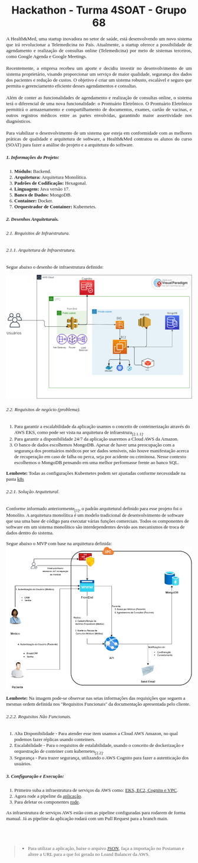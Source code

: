 <h1 align="center">Hackathon - Turma 4SOAT - Grupo 68</h1>

<span style="font-family:Times New Roman; font-size:13px;">

<div align="justify">
A Health&Med, uma startup inovadora no setor de saúde, está desenvolvendo um novo sistema que irá revolucionar a Telemedicina no País. Atualmente, a startup
oferece a possibilidade de agendamento e realização de consultas online (Telemedicina) por meio de sistemas terceiros, como Google Agenda e
Google Meetings.<br><br>
Recentemente, a empresa recebeu um aporte e decidiu investir no desenvolvimento de um sistema proprietário, visando proporcionar um serviço de
maior qualidade, segurança dos dados dos pacientes e redução de custos. O objetivo é criar um sistema robusto, escalável e seguro que permita o
gerenciamento eficiente desses agendamentos e consultas.<br><br>
Além de conter as funcionalidades de agendamento e realização de consultas online, o sistema terá o diferencial de uma nova funcionalidade: o Prontuário
Eletrônico. O Prontuário Eletrônico permitirá o armazenamento e compartilhamento de documentos, exames, cartão de vacinas, e outros registros
médicos entre as partes envolvidas, garantindo maior assertividade nos diagnósticos.<br><br>
Para viabilizar o desenvolvimento de um sistema que esteja em conformidade com as melhores práticas de qualidade e arquitetura de software, a Health&Med
contratou os alunos do curso (SOAT) para fazer a análise do projeto e a arquitetura do software.

</div>


##### 1. Informações do Projeto:

1. **Módulo:** Backend.
1. **Arquitetura:** Arquitetura Monolítica.
1. **Padrões de Codificação:** Hexagonal.
1. **Linguagem:** Java versão 17.
1. **Banco de Dados:** MongoDB.
1. **Container:** Docker.
1. **Orquestrador de Container:** Kubernetes.

##### 2. Desenhos Arquiteturais.

###### 2.1. Requisitos de Infraestrutura.

###### 2.1.1. Arquitetura de Infraestrutura.

Segue abaixo o desenho de infraestrutura definido:

![Infraestrutura AWS!](infraestrutura.png "Infraestrutura AWS")

###### 2.2. Requisitos de negócio (problema).

1. Para garantir a escalabilidade da aplicação usamos o conceito de conteinerização através do AWS EKS, como pode ser vista na arquitetura de infraestrura<sub>[2.1.1]</sub>. <br>
1. Para garantir a disponibilidade 24/7 da aplicação usaremos a Cloud AWS da Amazon.<br>
1. O banco de dados escolhemos MongoDB. Apesar de haver uma preocupação com a segurança dos prontuários médicos por ser dados sensíveis, 
não houve manifestação acerca de recuperação em caso de falha ou perca, seja por acidente ou criminosa. Nesse contexto escolhemos o MongoDB pensando em uma melhor performasse frente ao banco SQL.

**Lembrete:** Todas as configurações Kubernetes podem ser ajustadas conforme necessidade na pasta [k8s](https://github.com/gleniomontovani/HACKATHON/tree/main/hackathon/k8s)

###### 2.2.1. Solução Arquitetural.
Conforme informado anteriormente<sub>[1]</sub>, o padrão arquitetural definido para esse projeto foi o Monolíto. A arquitetura monolítica é um modelo tradicional de desenvolvimento de software que usa uma base de código para executar várias funções comerciais. Todos os componentes de software em um sistema monolítico são interdependentes devido aos mecanismos de troca de dados dentro do sistema.

Segue abaixo o MVP com base na arquitetura definida:
![MVP!](mvp.png "MVP")

**Lembrete:** Na imagem pode-se observar nas setas informações das requisições que seguem a mesmas ordem definida nos "Requisitos Funcionais" da documentação apresentada pelo cliente.

###### 2.2.2. Requisitos Não Funcionais.
1. Alta Disponibilidade - Para atender esse item usamos a Cloud AWS Amazon, no qual podemos fazer réplicas usando conteiners.<br>
1. Escalabilidade - Para o requisitos de estalabilidade, usando o conceito de dockerização e orquestração de conteiner com kubernetes<sub>[2.2]</sub>.<br>
1. Segurança - Para trazer segurança, utilizando o AWS Cognito para fazer a autenticação dos usuários. 

##### 3. Configuração e Execução:

1. Primeiro suba a infraestrutura de serviços da AWS como: [EKS, EC2, Cognito e VPC](https://github.com/gleniomontovani/HACKATHON/blob/main/.github/workflows/create_infra_api.yml).
1. Agora rode a pipeline da [aplicação](https://github.com/gleniomontovani/HACKATHON/blob/main/.github/workflows/deployment.yml).
1. Para deletar os componentes [rode](https://github.com/gleniomontovani/HACKATHON/blob/main/.github/workflows/destroy_infra_api.yml).

As infraestrutura de serviços AWS estão com as pipeline configuradas para rodarem de forma manual. Já as pipeline da aplicação rodará com um Pull Request para a branch main.


&nbsp;
---

> * Para utilizar a aplicação, baixe o arquivo [JSON](https://github.com/gleniomontovani/HACKATHON/blob/main/hackathon/Hackathon.postman_collection.json), faça a importação no Postaman e altere a URL para a que foi gerada no Loand Balancer da AWS.
